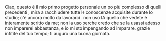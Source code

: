 Ciao, questo è il mio primo progetto personale un po più complesso di quelli precedenti , mira a racchiudere tutte le conoscenze acquisite durante lo studio;
c'è ancora molto da lavorarci .
non uso IA quello che vedete è interamente scritto da me; non la uso perche credo che se la usassi adesso non imparerei abbastanza, e io mi sto impengando ad imparare.
grazie infitite del tuo tempo;
ti auguro una buona giornata.
